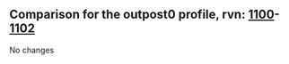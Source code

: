 ## Comparison for the outpost0 profile, rvn: [1100](https://github.com/PRO100KatYT/FortniteProfileRevisions/tree/main/profiles/outpost0/1100%20outpost0.json)-[1102](https://github.com/PRO100KatYT/FortniteProfileRevisions/tree/main/profiles/outpost0/1102%20outpost0.json)

No changes
